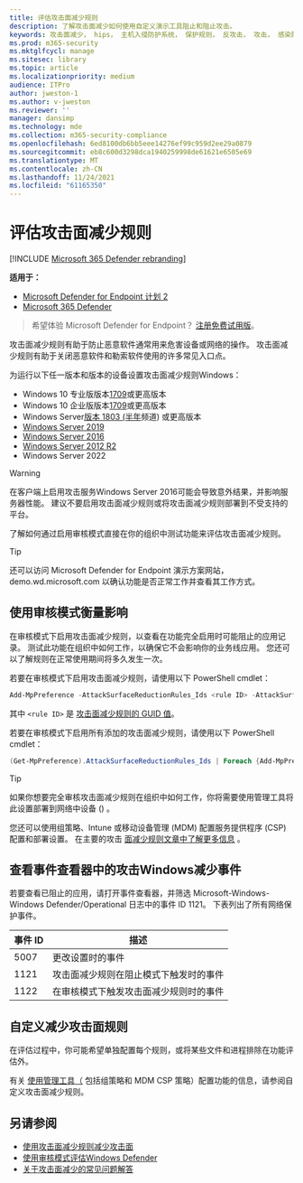 ```yaml
---
title: 评估攻击面减少规则
description: 了解攻击面减少如何使用自定义演示工具阻止和阻止攻击。
keywords: 攻击面减少， hips， 主机入侵防护系统， 保护规则， 反攻击， 攻击， 感染防护， 评估， 测试， 演示
ms.prod: m365-security
ms.mktglfcycl: manage
ms.sitesec: library
ms.topic: article
ms.localizationpriority: medium
audience: ITPro
author: jweston-1
ms.author: v-jweston
ms.reviewer: ''
manager: dansimp
ms.technology: mde
ms.collection: m365-security-compliance
ms.openlocfilehash: 6ed8100db6bb5eee14276ef99c959d2ee29a0879
ms.sourcegitcommit: eb8c600d3298dca1940259998de61621e6505e69
ms.translationtype: MT
ms.contentlocale: zh-CN
ms.lasthandoff: 11/24/2021
ms.locfileid: "61165350"
---
```

# <a name="evaluate-attack-surface-reduction-rules"></a>评估攻击面减少规则

[!INCLUDE [Microsoft 365 Defender rebranding](../../includes/microsoft-defender.md)]

**适用于：**

- [Microsoft Defender for Endpoint 计划 2](https://go.microsoft.com/fwlink/?linkid=2154037)
- [Microsoft 365 Defender](https://go.microsoft.com/fwlink/?linkid=2118804)

> 希望体验 Microsoft Defender for Endpoint？ [注册免费试用版](https://signup.microsoft.com/create-account/signup?products=7f379fee-c4f9-4278-b0a1-e4c8c2fcdf7e&ru=https://aka.ms/MDEp2OpenTrial?ocid=docs-wdatp-enablesiem-abovefoldlink)。

攻击面减少规则有助于防止恶意软件通常用来危害设备或网络的操作。 攻击面减少规则有助于关闭恶意软件和勒索软件使用的许多常见入口点。

为运行以下任一版本和版本的设备设置攻击面减少规则Windows：

- Windows 10 专业版版本[1709](/windows/whats-new/whats-new-windows-10-version-1709)或更高版本
- Windows 10 企业版版本[1709](/windows/whats-new/whats-new-windows-10-version-1709)或更高版本
- Windows Server[版本 1803 (半年](/windows-server/get-started/whats-new-in-windows-server-1803)频道) 或更高版本
- [Windows Server 2019](/windows-server/get-started-19/whats-new-19)
-  [Windows Server 2016](/windows-server/get-started/whats-new-in-windows-server-2016)
- [Windows Server 2012 R2](/win32/srvnodes/what-s-new-for-windows-server-2012-r2) 
- Windows Server 2022

> [!WARNING]
> 在客户端上启用攻击服务Windows Server 2016可能会导致意外结果，并影响服务器性能。 建议不要启用攻击面减少规则或将攻击面减少规则部署到不受支持的平台。

了解如何通过启用审核模式直接在你的组织中测试[](audit-windows-defender.md)功能来评估攻击面减少规则。

> [!TIP]
> 还可以访问 Microsoft Defender for Endpoint 演示方案[](https://demo.wd.microsoft.com?ocid=cx-wddocs-testground)网站，demo.wd.microsoft.com 以确认功能是否正常工作并查看其工作方式。

## <a name="use-audit-mode-to-measure-impact"></a>使用审核模式衡量影响

在审核模式下启用攻击面减少规则，以查看在功能完全启用时可能阻止的应用记录。 测试此功能在组织中如何工作，以确保它不会影响你的业务线应用。 您还可以了解规则在正常使用期间将多久发生一次。

若要在审核模式下启用攻击面减少规则，请使用以下 PowerShell cmdlet：

```PowerShell
Add-MpPreference -AttackSurfaceReductionRules_Ids <rule ID> -AttackSurfaceReductionRules_Actions AuditMode
```

其中 `<rule ID>` 是 [攻击面减少规则的 GUID 值](attack-surface-reduction-rules.md)。

若要在审核模式下启用所有添加的攻击面减少规则，请使用以下 PowerShell cmdlet：

```PowerShell
(Get-MpPreference).AttackSurfaceReductionRules_Ids | Foreach {Add-MpPreference -AttackSurfaceReductionRules_Ids $_ -AttackSurfaceReductionRules_Actions AuditMode}
```

> [!TIP]
> 如果你想要完全审核攻击面减少规则在组织中如何工作，你将需要使用管理工具将此设置部署到网络中设备 () 。

您还可以使用组策略、Intune 或移动设备管理 (MDM) 配置服务提供程序 (CSP) 配置和部署设置。 在主要的攻击 [面减少规则文章中了解更多信息](attack-surface-reduction.md) 。

## <a name="review-attack-surface-reduction-events-in-windows-event-viewer"></a>查看事件查看器中的攻击Windows减少事件

若要查看已阻止的应用，请打开事件查看器，并筛选 Microsoft-Windows-Windows Defender/Operational 日志中的事件 ID 1121。 下表列出了所有网络保护事件。

事件 ID | 描述
-|-
 5007 | 更改设置时的事件
 1121 | 攻击面减少规则在阻止模式下触发时的事件
 1122 | 在审核模式下触发攻击面减少规则时的事件

## <a name="customize-attack-surface-reduction-rules"></a>自定义减少攻击面规则

在评估过程中，你可能希望单独配置每个规则，或将某些文件和进程排除在功能评估外。

有关 [使用管理工具（](customize-attack-surface-reduction.md) 包括组策略和 MDM CSP 策略）配置功能的信息，请参阅自定义攻击面减少规则。

## <a name="see-also"></a>另请参阅

- [使用攻击面减少规则减少攻击面](attack-surface-reduction.md)
- [使用审核模式评估Windows Defender](audit-windows-defender.md)
- [关于攻击面减少的常见问题解答](attack-surface-reduction.md)
